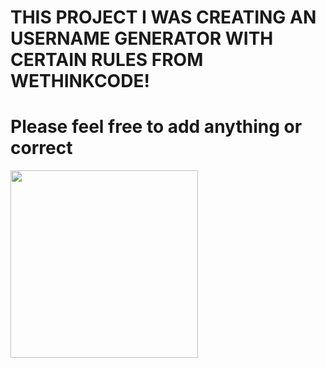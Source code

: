 ﻿<h1>THIS PROJECT I WAS CREATING AN USERNAME GENERATOR WITH CERTAIN RULES FROM WETHINKCODE!</h1>
<h1>Please feel free to add anything or correct</h1>
<img src ="https://www.lambdatest.com/resources/images/meta/random-username-generator-og.png" width="300" height="300">

